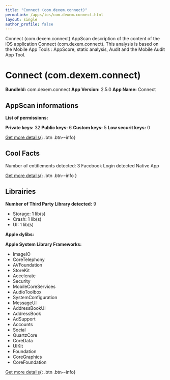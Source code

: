 ```yaml
---
title: "Connect (com.dexem.connect)"
permalink: /apps/ios/com.dexem.connect.html
layout: single
author_profile: false
---
```

Connect (com.dexem.connect) AppScan description of the content of the iOS application Connect (com.dexem.connect). This analysis is based on the Mobile App Tools : AppScore, static analysis, Audit and the Mobile Audit App Tool.

# Connect (com.dexem.connect)

**BundleId:** com.dexem.connect
**App Version:** 2.5.0
**App Name:** Connect


## AppScan informations 

**List of permissions:** 
  
  
**Private keys:** 32
**Public keys:** 6
**Custom keys:** 5
**Low securit keys:** 0
  
[Get more details](/pricing.html){: .btn .btn--info}

## Cool Facts

Number of entitlements detected: 3
Facebook Login detected
Native App
  
[Get more details](/pricing.html){: .btn .btn--info }

## Librairies 
**Number of Third Party Library detected:** 9
- Storage: 1 lib(s)
- Crash: 1 lib(s)
- UI: 1 lib(s)


**Apple dylibs:**


**Apple System Library Frameworks:**
- ImageIO
- CoreTelephony
- AVFoundation
- StoreKit
- Accelerate
- Security
- MobileCoreServices
- AudioToolbox
- SystemConfiguration
- MessageUI
- AddressBookUI
- AddressBook
- AdSupport
- Accounts
- Social
- QuartzCore
- CoreData
- UIKit
- Foundation
- CoreGraphics
- CoreFoundation


  
[Get more details](/pricing.html){: .btn .btn--info}

